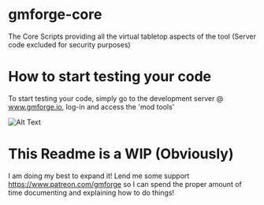 # gmforge-core
The Core Scripts providing all the virtual tabletop aspects of the tool (Server code excluded for security purposes)

# How to start testing your code

To start testing your code, simply go to the development server @ www.gmforge.io, log-in and access the 'mod tools'

![Alt Text](https://i.imgur.com/KXwZkLV.gif)

# This Readme is a WIP (Obviously)
I am doing my best to expand it! Lend me some support https://www.patreon.com/gmforge so I can spend the proper amount of time documenting and explaining how to do things!
